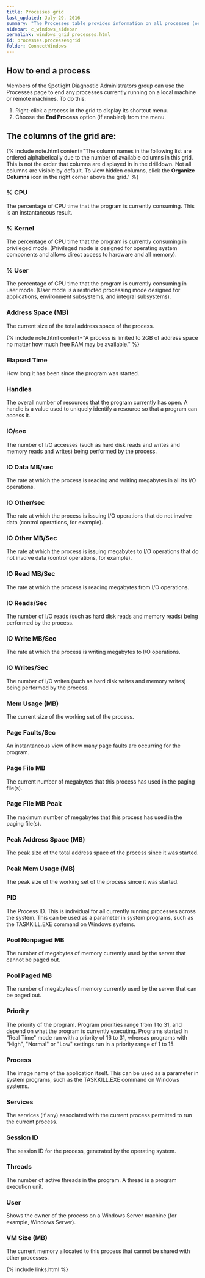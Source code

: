 ```yaml
---
title: Processes grid
last_updated: July 29, 2016
summary: "The Processes table provides information on all processes (or programs) currently running on the system."
sidebar: c_windows_sidebar
permalink: windows_grid_processes.html
id: processes.processesgrid
folder: ConnectWindows
---
```


## How to end a process

Members of the Spotlight Diagnostic Administrators group can use the Processes page to end any processes currently running on a local machine or remote machines. To do this:

1. Right-click a process in the grid to display its shortcut menu.
2. Choose the **End Process** option (if enabled) from the menu.

## The columns of the grid are:

{% include note.html content="The column names in the following list are ordered alphabetically due to the number of available columns in this grid. This is not the order that columns are displayed in in the drilldown. Not all columns are visible by default. To view hidden columns, click the **Organize Columns** icon in the right corner above the grid." %}

### % CPU

The percentage of CPU time that the program is currently consuming. This is an instantaneous result.

### % Kernel

The percentage of CPU time that the program is currently consuming in privileged mode. (Privileged mode is designed for operating system components and allows direct access to hardware and all memory).

### % User

The percentage of CPU time that the program is currently consuming in user mode. (User mode is a restricted processing mode designed for applications, environment subsystems, and integral subsystems).

### Address Space (MB)

The current size of the total address space of the process.

{% include note.html content="A process is limited to 2GB of address space no matter how much free RAM may be available." %}

### Elapsed Time

How long it has been since the program was started.

### Handles

The overall number of resources that the program currently has open. A handle is a value used to uniquely identify a resource so that a program can access it.

### IO/sec

The number of I/O accesses (such as hard disk reads and writes and memory reads and writes) being performed by the process.

### IO Data MB/sec

The rate at which the process is reading and writing megabytes in all its I/O operations.

### IO Other/sec

The rate at which the process is issuing I/O operations that do not involve data (control operations, for example).

### IO Other MB/Sec

The rate at which the process is issuing megabytes to I/O operations that do not involve data (control operations, for example).

### IO Read MB/Sec

The rate at which the process is reading megabytes from I/O operations.

### IO Reads/Sec

The number of I/O reads (such as hard disk reads and memory reads) being performed by the process.

### IO Write MB/Sec

The rate at which the process is writing megabytes to I/O operations.

### IO Writes/Sec

The number of I/O writes (such as hard disk writes and memory writes) being performed by the process.

### Mem Usage (MB)

The current size of the working set of the process.

### Page Faults/Sec

An instantaneous view of how many page faults are occurring for the program.

### Page File MB

The current number of megabytes that this process has used in the paging file(s).

### Page File MB Peak

The maximum number of megabytes that this process has used in the paging file(s).

### Peak Address Space (MB)

The peak size of the total address space of the process since it was started.

### Peak Mem Usage (MB)

The peak size of the working set of the process since it was started.

### PID

The Process ID. This is individual for all currently running processes across the system. This can be used as a parameter in system programs, such as the TASKKILL.EXE command on Windows systems.

### Pool Nonpaged MB

The number of megabytes of memory currently used by the server that cannot be paged out.

### Pool Paged MB

The number of megabytes of memory currently used by the server that can be paged out.

### Priority

The priority of the program. Program priorities range from 1 to 31, and depend on what the program is currently executing. Programs started in "Real Time" mode run with a priority of 16 to 31, whereas programs with "High", "Normal" or "Low" settings run in a priority range of 1 to 15.

### Process

The image name of the application itself. This can be used as a parameter in system programs, such as the TASKKILL.EXE command on Windows systems.

### Services

The services (if any) associated with the current process permitted to run the current process.

### Session ID

The session ID for the process, generated by the operating system.

### Threads

The number of active threads in the program. A thread is a program execution unit.

### User

Shows the owner of the process on a Windows Server machine (for example, Windows Server).

### VM Size (MB)

The current memory allocated to this process that cannot be shared with other processes.

{% include links.html %}

